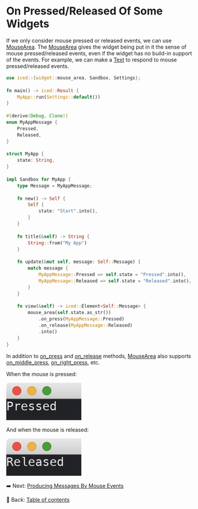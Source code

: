 # On Pressed/Released Of Some Widgets

If we only consider mouse pressed or released events, we can use [MouseArea](https://docs.rs/iced/0.12.1/iced/widget/struct.MouseArea.html).
The [MouseArea](https://docs.rs/iced/0.12.1/iced/widget/struct.MouseArea.html) gives the widget being put in it the sense of mouse pressed/released events, even if the widget has no build-in support of the events.
For example, we can make a [Text](https://docs.rs/iced/0.12.1/iced/widget/type.Text.html) to respond to mouse pressed/released events.

```rust
use iced::{widget::mouse_area, Sandbox, Settings};

fn main() -> iced::Result {
    MyApp::run(Settings::default())
}

#[derive(Debug, Clone)]
enum MyAppMessage {
    Pressed,
    Released,
}

struct MyApp {
    state: String,
}

impl Sandbox for MyApp {
    type Message = MyAppMessage;

    fn new() -> Self {
        Self {
            state: "Start".into(),
        }
    }

    fn title(&self) -> String {
        String::from("My App")
    }

    fn update(&mut self, message: Self::Message) {
        match message {
            MyAppMessage::Pressed => self.state = "Pressed".into(),
            MyAppMessage::Released => self.state = "Released".into(),
        }
    }

    fn view(&self) -> iced::Element<Self::Message> {
        mouse_area(self.state.as_str())
            .on_press(MyAppMessage::Pressed)
            .on_release(MyAppMessage::Released)
            .into()
    }
}
```

In addition to [on_press](https://docs.rs/iced/0.12.1/iced/widget/struct.MouseArea.html#method.on_press) and [on_release](https://docs.rs/iced/0.12.1/iced/widget/struct.MouseArea.html#method.on_release) methods, [MouseArea](https://docs.rs/iced/0.12.1/iced/widget/struct.MouseArea.html) also supports [on_middle_press](https://docs.rs/iced/0.12.1/iced/widget/struct.MouseArea.html#method.on_middle_press), [on_right_press](https://docs.rs/iced/0.12.1/iced/widget/struct.MouseArea.html#method.on_right_press), etc.

When the mouse is pressed:

![On pressed/released of some widgets A](./pic/on_pressed_released_of_some_widgets_a.png)

And when the mouse is released:

![On pressed/released of some widgets B](./pic/on_pressed_released_of_some_widgets_b.png)

:arrow_right:  Next: [Producing Messages By Mouse Events](./producing_messages_by_mouse_events.md)

:blue_book: Back: [Table of contents](./../README.md)
